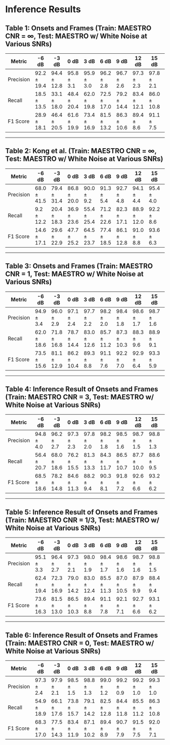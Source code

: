# Inference Results

## Table 1: Onsets and Frames (Train: MAESTRO CNR = ∞, Test: MAESTRO w/ White Noise at Various SNRs)

| Metric      | -6 dB       | -3 dB       | 0 dB        | 3 dB        | 6 dB        | 9 dB        | 12 dB       | 15 dB       | 18 dB       | 21 dB       | 24 dB       | 27 dB       | 30 dB       | 33 dB       | 36 dB       | 39 dB       | 42 dB       | 45 dB       | Clean       |
|-------------|-------------|-------------|-------------|-------------|-------------|-------------|-------------|-------------|-------------|-------------|-------------|-------------|-------------|-------------|-------------|-------------|-------------|-------------|-------------|
| Precision   | 92.2 ± 19.4 | 94.4 ± 12.8 | 95.8 ± 3.1  | 95.9 ± 3.0  | 96.2 ± 2.8  | 96.7 ± 2.6  | 97.3 ± 2.3  | 97.8 ± 2.1  | 98.2 ± 1.8  | 98.5 ± 1.6  | 98.7 ± 1.5  | 98.9 ± 1.3  | 99.0 ± 1.2  | 99.2 ± 1.1  | 99.2 ± 1.1  | 99.3 ± 1.0  | 99.3 ± 1.0  | 99.3 ± 1.0  | 99.3 ± 1.0 
| Recall      | 18.5 ± 13.5 | 33.1 ± 18.0 | 48.4 ± 20.4 | 62.0 ± 19.8 | 72.5 ± 17.0 | 79.2 ± 14.4 | 83.4 ± 12.1 | 86.0 ± 10.8 | 87.5 ± 10.1 | 88.4 ± 9.7  | 89.0 ± 9.4  | 89.3 ± 9.2  | 89.5 ± 9.1  | 89.8 ± 8.8  | 89.9 ± 8.9  | 90.1 ± 8.7  | 90.1 ± 8.7  | 90.2 ± 8.7  | 90.5 ± 8.2 
| F1 Score    | 28.9 ± 18.1 | 46.4 ± 20.5 | 61.6 ± 19.9 | 73.4 ± 16.9 | 81.5 ± 13.2 | 86.3 ± 10.6 | 89.4 ± 8.6  | 91.1 ± 7.5  | 92.2 ± 6.9  | 92.9 ± 6.5  | 93.4 ± 6.4  | 93.6 ± 6.1  | 93.8 ± 6.0  | 94.0 ± 5.7  | 94.1 ± 5.8  | 94.2 ± 5.6  | 94.3 ± 5.6  | 94.3 ± 5.6  | 94.5 ± 5.2 

---

## Table 2: Kong et al. (Train: MAESTRO CNR = ∞, Test: MAESTRO w/ White Noise at Various SNRs)

| Metric      | -6 dB       | -3 dB       | 0 dB        | 3 dB        | 6 dB        | 9 dB        | 12 dB       | 15 dB       | 18 dB       | 21 dB       | 24 dB       | 27 dB       | 30 dB       | 33 dB       | 36 dB       | 39 dB       | 42 dB       | 45 dB       | Clean       |
|-------------|-------------|-------------|-------------|-------------|-------------|-------------|-------------|-------------|-------------|-------------|-------------|-------------|-------------|-------------|-------------|-------------|-------------|-------------|-------------|
| Precision   | 68.0 ± 41.5 | 79.4 ± 31.4 | 86.8 ± 20.0 | 90.0 ± 9.2  | 91.3 ± 5.4  | 92.7 ± 4.8  | 94.1 ± 4.4  | 95.4 ± 4.0  | 96.3 ± 3.7  | 96.8 ± 3.5  | 97.4 ± 3.0  | 97.7 ± 2.7  | 97.8 ± 2.6  | 98.0 ± 2.4  | 98.1 ± 2.3  | 98.2 ± 2.2  | 98.2 ± 2.2  | 98.2 ± 2.2  | 98.0 ± 2.3
| Recall      | 9.2 ± 12.2  | 20.4 ± 18.3 | 36.9 ± 23.6 | 55.4 ± 25.4 | 71.2 ± 22.6 | 82.3 ± 17.1 | 88.9 ± 12.0 | 92.2 ± 8.6  | 93.8 ± 7.0  | 94.6 ± 6.1  | 95.1 ± 5.6  | 95.4 ± 5.0  | 95.7 ± 4.7  | 95.9 ± 4.5  | 96.0 ± 4.4  | 96.1 ± 4.4  | 96.1 ± 4.3  | 96.2 ± 4.2  | 96.4 ± 4.0 
| F1 Score    | 14.6 ± 17.1 | 29.6 ± 22.9 | 47.7 ± 25.2 | 64.5 ± 23.7 | 77.4 ± 18.5 | 86.1 ± 12.8 | 91.0 ± 8.8  | 93.6 ± 6.3  | 94.9 ± 5.2  | 95.6 ± 4.7  | 96.2 ± 4.2  | 96.5 ± 3.7  | 96.7 ± 3.5  | 96.9 ± 3.3  | 97.0 ± 3.2  | 97.1 ± 3.1  | 97.1 ± 3.1  | 97.2 ± 3.1  | 97.2 ± 3.0

---

## Table 3: Onsets and Frames (Train: MAESTRO CNR = 1, Test: MAESTRO w/ White Noise at Various SNRs)

| Metric      | -6 dB       | -3 dB       | 0 dB        | 3 dB        | 6 dB        | 9 dB        | 12 dB       | 15 dB       | 18 dB       | 21 dB       | 24 dB       | 27 dB       | 30 dB       | 33 dB       | 36 dB       | 39 dB       | 42 dB       | 45 dB       | Clean       |
|-------------|-------------|-------------|-------------|-------------|-------------|-------------|-------------|-------------|-------------|-------------|-------------|-------------|-------------|-------------|-------------|-------------|-------------|-------------|-------------|
| Precision   | 94.9 ± 3.4  | 96.0 ± 2.9  | 97.1 ± 2.4  | 97.7 ± 2.2  | 98.2 ± 2.0  | 98.4 ± 1.8  | 98.6 ± 1.7  | 98.7 ± 1.6  | 98.8 ± 1.5  | 98.9 ± 1.4  | 99.0 ± 1.3  | 99.0 ± 1.2  | 99.1 ± 1.2  | 99.1 ± 1.2  | 99.1 ± 1.1  | 99.1 ± 1.2  | 99.1 ± 1.2  | 99.1 ± 1.2  | 99.1 ± 1.2 
| Recall      | 62.0 ± 18.6 | 71.8 ± 16.8 | 78.7 ± 14.4 | 83.0 ± 12.6 | 85.7 ± 11.2 | 87.3 ± 10.3 | 88.3 ± 9.6  | 88.9 ± 9.1  | 89.4 ± 8.7  | 89.8 ± 8.5  | 90.0 ± 8.3  | 90.2 ± 8.2  | 90.4 ± 8.2  | 90.5 ± 8.2  | 90.5 ± 8.1  | 90.6 ± 8.0  | 90.6 ± 8.0  | 90.7 ± 7.9  | 90.7 ± 7.9 
| F1 Score    | 73.5 ± 15.6 | 81.1 ± 12.9 | 86.2 ± 10.4 | 89.3 ± 8.8  | 91.1 ± 7.6  | 92.2 ± 7.0  | 92.9 ± 6.4  | 93.3 ± 5.9  | 93.7 ± 5.6  | 93.9 ± 5.5  | 94.1 ± 5.3  | 94.2 ± 5.2  | 94.4 ± 5.2  | 94.4 ± 5.2  | 94.5 ± 5.1  | 94.5 ± 5.1  | 94.5 ± 5.0  | 94.5 ± 5.0  | 94.6 ± 5.0 

---

## Table 4: Inference Result of Onsets and Frames (Train: MAESTRO CNR = 3, Test: MAESTRO w/ White Noise at Various SNRs)

| Metric      | -6 dB       | -3 dB       | 0 dB        | 3 dB        | 6 dB        | 9 dB        | 12 dB       | 15 dB       | 18 dB       | 21 dB       | 24 dB       | 27 dB       | 30 dB       | 33 dB       | 36 dB       | 39 dB       | 42 dB       | 45 dB       | Clean       |
|-------------|-------------|-------------|-------------|-------------|-------------|-------------|-------------|-------------|-------------|-------------|-------------|-------------|-------------|-------------|-------------|-------------|-------------|-------------|-------------|
| Precision   | 94.8 ± 4.0  | 96.2 ± 2.7  | 97.3 ± 2.3  | 97.8 ± 2.0  | 98.2 ± 1.8  | 98.5 ± 1.6  | 98.7 ± 1.5  | 98.8 ± 1.3  | 98.9 ± 1.3  | 99.0 ± 1.2  | 99.1 ± 1.1  | 99.1 ± 1.1  | 99.2 ± 1.1  | 99.2 ± 1.1  | 99.2 ± 1.1  | 99.2 ± 1.0  | 99.3 ± 1.0  | 99.2 ± 1.0  | 99.2 ± 1.0  |
| Recall      | 56.4 ± 20.7 | 68.0 ± 18.6 | 76.2 ± 15.5 | 81.3 ± 13.3 | 84.3 ± 11.7 | 86.5 ± 10.7 | 87.7 ± 10.0 | 88.6 ± 9.5  | 89.3 ± 9.0  | 89.7 ± 8.8  | 89.9 ± 8.7  | 90.2 ± 8.4  | 90.4 ± 8.3  | 90.4 ± 8.2  | 90.5 ± 8.2  | 90.6 ± 8.1  | 90.7 ± 8.1  | 90.8 ± 8.1  | 91.1 ± 7.9  |
| F1 Score    | 68.5 ± 18.6 | 78.2 ± 14.8 | 84.6 ± 11.3 | 88.2 ± 9.4  | 90.3 ± 8.1  | 91.8 ± 7.2  | 92.6 ± 6.6  | 93.2 ± 6.2  | 93.6 ± 5.8  | 93.9 ± 5.7  | 94.1 ± 5.5  | 94.3 ± 5.3  | 94.4 ± 5.3  | 94.4 ± 5.2  | 94.5 ± 5.2  | 94.5 ± 5.1  | 94.6 ± 5.1  | 94.6 ± 5.1  | 94.8 ± 4.9  |

---

## Table 5: Inference Result of Onsets and Frames (Train: MAESTRO CNR = 1/3, Test: MAESTRO w/ White Noise at Various SNRs)

| Metric      | -6 dB       | -3 dB       | 0 dB        | 3 dB        | 6 dB        | 9 dB        | 12 dB       | 15 dB       | 18 dB       | 21 dB       | 24 dB       | 27 dB       | 30 dB       | 33 dB       | 36 dB       | 39 dB       | 42 dB       | 45 dB       | Clean       |
|-------------|-------------|-------------|-------------|-------------|-------------|-------------|-------------|-------------|-------------|-------------|-------------|-------------|-------------|-------------|-------------|-------------|-------------|-------------|-------------|
| Precision   | 95.1 ± 3.3  | 96.4 ± 2.7  | 97.3 ± 2.1  | 98.0 ± 1.9  | 98.4 ± 1.7  | 98.6 ± 1.6  | 98.7 ± 1.6  | 98.8 ± 1.5  | 98.9 ± 1.4  | 99.0 ± 1.4  | 99.0 ± 1.3  | 99.1 ± 1.2  | 99.1 ± 1.2  | 99.1 ± 1.2  | 99.2 ± 1.1  | 99.1 ± 1.1  | 99.1 ± 1.2  | 99.1 ± 1.1  | 99.1 ± 1.2  |
| Recall      | 62.4 ± 19.4 | 72.3 ± 16.9 | 79.0 ± 14.2 | 83.0 ± 12.4 | 85.5 ± 11.3 | 87.0 ± 10.5 | 87.9 ± 9.9  | 88.4 ± 9.4  | 88.9 ± 9.2  | 89.2 ± 9.0  | 89.5 ± 8.8  | 89.5 ± 8.7  | 89.7 ± 8.6  | 89.7 ± 8.6  | 89.8 ± 8.6  | 89.8 ± 8.5  | 89.9 ± 8.5  | 89.9 ± 8.5  | 90.0 ± 8.4  |
| F1 Score    | 73.6 ± 16.3 | 81.5 ± 13.0 | 86.5 ± 10.3 | 89.4 ± 8.8  | 91.1 ± 7.8  | 92.1 ± 7.1  | 92.7 ± 6.6  | 93.1 ± 6.2  | 93.4 ± 6.1  | 93.6 ± 5.9  | 93.8 ± 5.7  | 98.3 ± 5.6  | 93.9 ± 5.6  | 94.0 ± 5.6  | 94.1 ± 5.5  | 94.1 ± 5.5  | 94.1 ± 5.5  | 94.1 ± 5.5  | 94.2 ± 5.4  |

---

## Table 6: Inference Result of Onsets and Frames (Train: MAESTRO CNR = 0, Test: MAESTRO w/ White Noise at Various SNRs)

| Metric      | -6 dB       | -3 dB       | 0 dB        | 3 dB        | 6 dB        | 9 dB        | 12 dB       | 15 dB       | 18 dB       | 21 dB       | 24 dB       | 27 dB       | 30 dB       | 33 dB       | 36 dB       | 39 dB       | 42 dB       | 45 dB       | Clean       |
|-------------|-------------|-------------|-------------|-------------|-------------|-------------|-------------|-------------|-------------|-------------|-------------|-------------|-------------|-------------|-------------|-------------|-------------|-------------|-------------|
| Precision   | 97.3 ± 2.4  | 97.9 ± 2.1  | 98.5 ± 1.5  | 98.8 ± 1.3  | 99.0 ± 1.2  | 99.2 ± 0.9  | 99.2 ± 1.0  | 99.3 ± 1.0  | 99.3 ± 0.9  | 99.3 ± 1.0  | 99.3 ± 0.9  | 99.3 ± 0.9  | 99.3 ± 1.0  | 99.3 ± 0.9  | 99.3 ± 1.0  | 99.3 ± 1.0  | 99.3 ± 1.0  | 99.2 ± 1.0  | 99.2 ± 1.0  |
| Recall      | 54.9 ± 18.9 | 66.1 ± 17.6 | 73.8 ± 15.7 | 79.1 ± 14.2 | 82.5 ± 12.8 | 84.4 ± 11.8 | 85.5 ± 11.2 | 86.3 ± 10.8 | 86.8 ± 10.4 | 87.2 ± 10.2 | 87.5 ± 10.0 | 87.7 ± 9.9  | 87.9 ± 9.8  | 88.1 ± 9.6  | 88.2 ± 9.6  | 88.3 ± 9.4  | 88.4 ± 9.4  | 88.4 ± 9.3  | 88.6 ± 9.3  |
| F1 Score    | 68.3 ± 17.0 | 77.5 ± 14.3 | 83.4 ± 11.9 | 87.1 ± 10.2 | 89.4 ± 8.9  | 90.7 ± 7.9  | 91.5 ± 7.5  | 92.0 ± 7.1  | 92.3 ± 6.8  | 92.5 ± 6.7  | 92.7 ± 6.5  | 92.8 ± 6.4  | 92.9 ± 6.3  | 93.1 ± 6.1  | 93.1 ± 6.1  | 93.2 ± 6.1  | 93.2 ± 6.0  | 93.3 ± 6.0  | 93.3 ± 5.9  |
